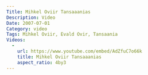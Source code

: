 ```yaml
---
Title: Mihkel Oviir Tansaaanias
Description: Video
Date: 2007-07-01
Category: video
Tags: Mihkel Oviir, Evald Ovir, Tansaania
Videos:
  -
    url: https://www.youtube.com/embed/AdZfuC7o66k
    title: Mihkel Oviir Tansaaanias
    aspect_ratio: 4by3
---
```

